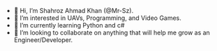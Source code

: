 - 👋 Hi, I’m Shahroz Ahmad Khan (@Mr-Sz).
- 👀 I’m interested in UAVs, Programming, and Video Games.
- 🌱 I’m currently learning Python and c#
- 💞️ I’m looking to collaborate on anything that will help me grow as an Engineer/Developer.
